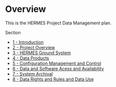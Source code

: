 # Overview
This is the HERMES Project Data Management plan.

Section
* [1 - Introduction](1-Introduction.md)
* [2 - Project Overview](2-Project%20Overview.md)
* [3 - HERMES Ground System](3-HERMES%20Ground%20System.md)
* [4 - Data Products](4-Data%20Products.md)
* [5 - Configuration Management and Control](5-Configuration%20Management%20and%20Control.md)
* [6 - Data and Software Acess and Availability](6-Data%20and%20Software%20Access%20and%20Availability.md)
* [7 - System Archival](7-System%20Archival.md)
* [8 - Data Rights and Rules and Data Use](8-Data%20Rights%20and%20Rules%20and%20Data%20Use.md)
